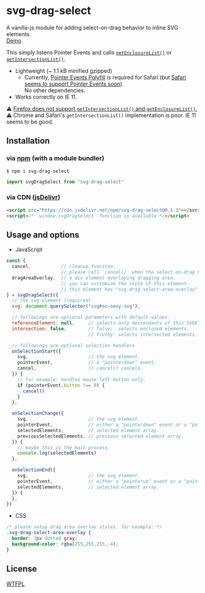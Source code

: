 # svg-drag-select

A vanilla-js module for adding select-on-drag behavior to inline SVG elements.  
[Demo](https://luncheon.github.io/svg-drag-select/)

This simply listens Pointer Events and calls [`getEnclosureList()`](https://www.w3.org/TR/SVG11/struct.html#__svg__SVGSVGElement__getEnclosureList) or [`getIntersectionList()`](https://www.w3.org/TR/SVG11/struct.html#__svg__SVGSVGElement__getIntersectionList).

* Lightweight (~ 1.1 kB minified gzipped)
  * Currently, [Pointer Events Polyfill](https://github.com/jquery/PEP) is required for Safari (but [Safari seems to support Pointer Events soon](https://webkit.org/blog/8676/release-notes-for-safari-technology-preview-78/)).  
    No other dependencies.
* Works correctly on IE 11.

⚠️ [Firefox does not support `getIntersectionList()` and `getEnclosureList()`.](https://bugzilla.mozilla.org/show_bug.cgi?id=501421)  
⚠️ Chrome and Safari's `getIntersectionList()` implementation is poor. IE 11 seems to be good.  


## Installation

### via [npm](https://www.npmjs.com/package/svg-drag-select) (with a module bundler)

```
$ npm i svg-drag-select
```

```js
import svgDragSelect from "svg-drag-select"
```

### via CDN ([jsDelivr](https://www.jsdelivr.com/package/npm/svg-drag-select))

```html
<script src="https://cdn.jsdelivr.net/npm/svg-drag-select@0.1.2"></script>
<script>/* `window.svgDragSelect` function is available */</script>
```


## Usage and options

* JavaScript

```js
const {
  cancel,           // cleanup funciton.
                    // please call `cancel()` when the select-on-drag behavior is no longer needed.
  dragAreaOverlay,  // a div element overlaying dragging area.
                    // you can customize the style of this element.
                    // this element has "svg-drag-select-area-overlay" class by default.
} = svgDragSelect({
  // the svg element (required).
  svg: document.querySelector("svg#so-sexy-svg"),

  // followings are optional parameters with default values.
  referenceElement: null,     // selects only descendants of this SVGElement if specified.
  intersection: false,        // falsy:  selects enclosed elements.
                              // truthy: selects intersected elements.

  // followings are optional selection handlers
  onSelectionStart({
    svg,                      // the svg element.
    pointerEvent,             // a "pointerdown" event.
    cancel,                   // cancel() cancels.
  }) {
    // for example: handles mouse left button only.
    if (pointerEvent.button !== 0) {
      cancel()
    }
  },

  onSelectionChange({
    svg,                      // the svg element.
    pointerEvent,             // either a "pointerdown" event or a "pointermove" event.
    selectedElements,         // selected element array.
    previousSelectedElements, // previous selected element array.
  }) {
    // maybe this is the main process.
    console.log(selectedElements)
  },

  onSelectionEnd({
    svg,                      // the svg element.
    pointerEvent,             // either a "pointerup" event or a "pointercancel" event.
    selectedElements,         // selected element array.
  }) {
  },
})
```

* CSS

```css
/* please setup drag area overlay styles. for example: */
.svg-drag-select-area-overlay {
  border: 1px dotted gray;
  background-color: rgba(255,255,255,.4);
}
```


## License

[WTFPL](http://www.wtfpl.net)
